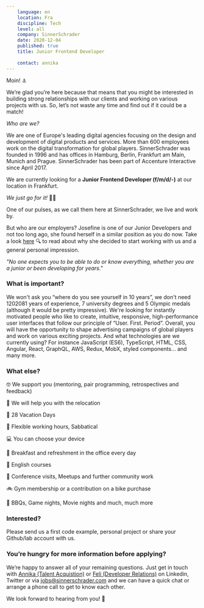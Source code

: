 ```yaml
---
    language: en
    location: Fra
    discipline: Tech
    level: all
    company: SinnerSchrader
    date: 2020-12-04
    published: true
    title: Junior Frontend Developer
    
    contact: annika
---
```


Moin! ⚓️

We’re glad you’re here because that means that you might be interested in building strong relationships with our clients and working on various projects with us. So, let’s not waste any time and find out if it could be a match!

*Who are we?*

We are one of Europe's leading digital agencies focusing on the design and development of digital products and services. More than 600 employees work on the digital transformation for global players. SinnerSchrader was founded in 1996 and has offices in Hamburg, Berlin, Frankfurt am Main, Munich and Prague. SinnerSchrader has been part of Accenture Interactive since April 2017.

We are currently looking for a **Junior Frontend Developer (f/m/d/-)** at our location in Frankfurt.

*We just go for it!* 🙌🏻

One of our pulses, as we call them here at SinnerSchrader, we live and work by.

But who are our employers? Josefine is one of our Junior Developers and not too long ago, she found herself in a similar position as you do now. Take a look [here](https://dev.to/s2engineers/the-first-step-is-always-the-hardest-first-impressions-of-a-junior-product-engineer-at-sinnerschrader-e3g) 🔍 to read about why she decided to start working with us and a general personal impression.

*"No one expects you to be able to do or know everything, whether you are a junior or been developing for years."*

### What is important?

We won't ask you “where do you see yourself in 10 years”, we don't need 1202081 years of experience, 7 university degrees and 5 Olympic medals (although it would be pretty impressive). We're looking for instantly motivated people who like to create, intuitive, responsive, high-performance user interfaces that follow our principle of “User. First. Period”. Overall, you will have the opportunity to shape advertising campaigns of global players and work on various exciting projects. And what technologies are we currently using? For instance JavaScript (ES6), TypeScript, HTML, CSS, Angular, React, GraphQL, AWS, Redux, MobX, styled components... and many more.

### What else?

🤓 We support you (mentoring, pair programming, retrospectives and feedback)

🧳 We will help you with the relocation

🌴 28 Vacation Days

🏡 Flexible working hours, Sabbatical

💻 You can choose your device

🥐 Breakfast and refreshment in the office every day

💬 English courses

💙 Conference visits, Meetups and further community work

🚲 Gym membership or a contribution on a bike purchase

🍔 BBQs, Game nights, Movie nights and much, much more

### Interested?

Please send us a first code example, personal project or share your Github/lab account with us.

### You’re hungry for more information before applying?

We’re happy to answer all of your remaining questions. Just get in touch with [Annika (Talent Acquistion)](https://www.linkedin.com/in/annika-helmli-a52506189/) or [Feli (Developer Relations)](https://twitter.com/kotzendekrabbe) on Linkedin, Twitter or via <jobs@sinnerschrader.com> and we can have a quick chat or arrange a phone call to get to know each other.

We look forward to hearing from you! 🤗
